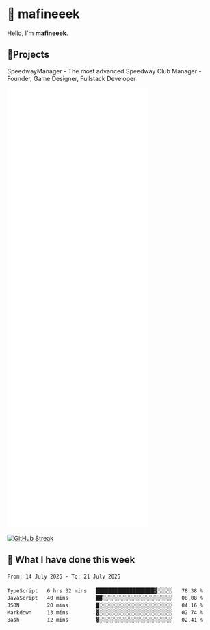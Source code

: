 # 👋 mafineeek
Hello, I'm **mafineeek**.

## 📝Projects

SpeedwayManager - The most advanced Speedway Club Manager - Founder, Game Designer, Fullstack Developer


![](./github-metrics.svg)

[![GitHub Streak](https://streak-stats.demolab.com/?user=mafineeek)](https://git.io/streak-stats)

## 📰 What I have done this week
<!--START_SECTION:waka-->

```txt
From: 14 July 2025 - To: 21 July 2025

TypeScript   6 hrs 32 mins   ███████████████████▓░░░░░   78.38 %
JavaScript   40 mins         ██░░░░░░░░░░░░░░░░░░░░░░░   08.08 %
JSON         20 mins         █░░░░░░░░░░░░░░░░░░░░░░░░   04.16 %
Markdown     13 mins         ▓░░░░░░░░░░░░░░░░░░░░░░░░   02.74 %
Bash         12 mins         ▓░░░░░░░░░░░░░░░░░░░░░░░░   02.41 %
```

<!--END_SECTION:waka-->

